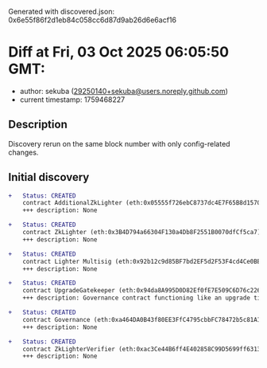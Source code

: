 Generated with discovered.json: 0x6e55f86f2d1eb84c058cc6d87d9ab26d6e6acf16

# Diff at Fri, 03 Oct 2025 06:05:50 GMT:

- author: sekuba (<29250140+sekuba@users.noreply.github.com>)
- current timestamp: 1759468227

## Description

Discovery rerun on the same block number with only config-related changes.

## Initial discovery

```diff
+   Status: CREATED
    contract AdditionalZkLighter (eth:0x05555f726ebC8737dc4E7F65B8d15708cC2785aa)
    +++ description: None
```

```diff
+   Status: CREATED
    contract ZkLighter (eth:0x3B4D794a66304F130a4Db8F2551B0070dfCf5ca7)
    +++ description: None
```

```diff
+   Status: CREATED
    contract Lighter Multisig (eth:0x92b12c9d85BF7bd2EF5d2F53F4cd4Ce0BE432045)
    +++ description: None
```

```diff
+   Status: CREATED
    contract UpgradeGatekeeper (eth:0x94da8A995D0D82Ef0fE7E509C6D76c22603B6f67)
    +++ description: Governance contract functioning like an upgrade timelock for downstream contracts. The current delay is 21d and can be entirely skipped by eth:0x92b12c9d85BF7bd2EF5d2F53F4cd4Ce0BE432045.
```

```diff
+   Status: CREATED
    contract Governance (eth:0xa464DA0B43f80EE3FfC4795cbbFC78472b5c81A1)
    +++ description: None
```

```diff
+   Status: CREATED
    contract ZkLighterVerifier (eth:0xac3Ce44B6ff4E402858C99D5699ff63131572BaA)
    +++ description: None
```
